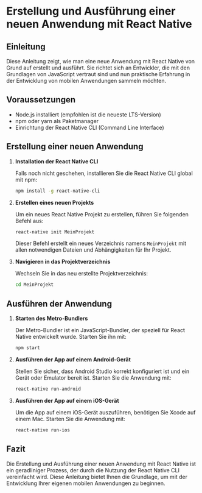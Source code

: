 
# Erstellung und Ausführung einer neuen Anwendung mit React Native

## Einleitung

Diese Anleitung zeigt, wie man eine neue Anwendung mit React Native von Grund auf erstellt und ausführt. Sie richtet sich an Entwickler, die mit den Grundlagen von JavaScript vertraut sind und nun praktische Erfahrung in der Entwicklung von mobilen Anwendungen sammeln möchten.

## Voraussetzungen

- Node.js installiert (empfohlen ist die neueste LTS-Version)
- npm oder yarn als Paketmanager
- Einrichtung der React Native CLI (Command Line Interface)

## Erstellung einer neuen Anwendung

1. **Installation der React Native CLI**

   Falls noch nicht geschehen, installieren Sie die React Native CLI global mit npm:

   ```bash
   npm install -g react-native-cli
   ```

2. **Erstellen eines neuen Projekts**

   Um ein neues React Native Projekt zu erstellen, führen Sie folgenden Befehl aus:

   ```bash
   react-native init MeinProjekt
   ```

   Dieser Befehl erstellt ein neues Verzeichnis namens `MeinProjekt` mit allen notwendigen Dateien und Abhängigkeiten für Ihr Projekt.

3. **Navigieren in das Projektverzeichnis**

   Wechseln Sie in das neu erstellte Projektverzeichnis:

   ```bash
   cd MeinProjekt
   ```

## Ausführen der Anwendung

1. **Starten des Metro-Bundlers**

   Der Metro-Bundler ist ein JavaScript-Bundler, der speziell für React Native entwickelt wurde. Starten Sie ihn mit:

   ```bash
   npm start
   ```

2. **Ausführen der App auf einem Android-Gerät**

   Stellen Sie sicher, dass Android Studio korrekt konfiguriert ist und ein Gerät oder Emulator bereit ist. Starten Sie die Anwendung mit:

   ```bash
   react-native run-android
   ```

3. **Ausführen der App auf einem iOS-Gerät**

   Um die App auf einem iOS-Gerät auszuführen, benötigen Sie Xcode auf einem Mac. Starten Sie die Anwendung mit:

   ```bash
   react-native run-ios
   ```

## Fazit

Die Erstellung und Ausführung einer neuen Anwendung mit React Native ist ein geradliniger Prozess, der durch die Nutzung der React Native CLI vereinfacht wird. Diese Anleitung bietet Ihnen die Grundlage, um mit der Entwicklung Ihrer eigenen mobilen Anwendungen zu beginnen.
